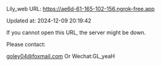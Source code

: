 Lily_web URL: https://ae6d-61-165-102-156.ngrok-free.app

Updated at: 2024-12-09 20:19:42

If you cannot open this URL, the server might be down.

Please contact: 

goley04@foxmail.com Or Wechat:GL_yeaH